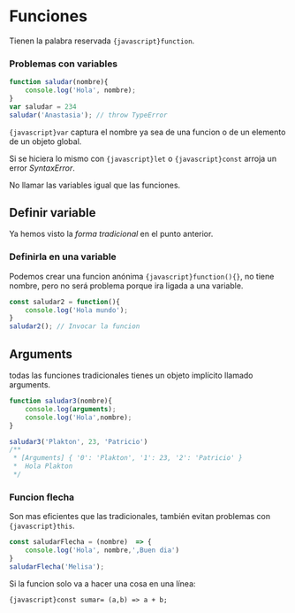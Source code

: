 # Funciones

Tienen la palabra reservada `{javascript}function`.

### Problemas con variables

```javascript title="function"
function saludar(nombre){
    console.log('Hola', nombre);
}
var saludar = 234
saludar('Anastasia'); // throw TypeError
```

`{javascript}var` captura el nombre ya sea de una funcion o de un elemento de un objeto global. 

Si se hiciera lo mismo con `{javascript}let` o `{javascript}const` arroja un error _SyntaxError_.

No llamar las variables igual que las funciones.

## Definir variable

Ya hemos visto la _forma tradicional_ en el punto anterior. 

### Definirla en una variable

Podemos crear una funcion anónima `{javascript}function(){}`, no tiene nombre, pero no será problema porque ira ligada a una variable.

```javascript title=
const saludar2 = function(){
    console.log('Hola mundo');
}
saludar2(); // Invocar la funcion
```


## Arguments

todas las funciones tradicionales tienes un objeto implícito llamado arguments.

```javascript title="arguments"
function saludar3(nombre){
    console.log(arguments);
    console.log('Hola',nombre);
}

saludar3('Plakton', 23, 'Patricio')
/**
 * [Arguments] { '0': 'Plakton', '1': 23, '2': 'Patricio' }
 *  Hola Plakton
 */
```

### Funcion flecha

Son mas eficientes que las tradicionales, también evitan problemas con `{javascript}this`.

```javascript title="Arrow Function"
const saludarFlecha = (nombre)  => {
    console.log('Hola', nombre,',Buen dia')
}
saludarFlecha('Melisa');
```

Si la funcion solo va a hacer una cosa en una línea:

`{javascript}const sumar= (a,b) => a + b;`


